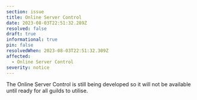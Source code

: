 ```yaml
---
section: issue
title: Online Server Control
date: 2023-08-03T22:51:32.289Z
resolved: false
draft: true
informational: true
pin: false
resolvedWhen: 2023-08-03T22:51:32.309Z
affected:
  - Online Server Control
severity: notice
---
```

T﻿he Online Server Control is still being developed so it will not be available until ready for all guilds to utilise.